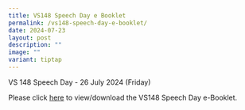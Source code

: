 ```yaml
---
title: VS148 Speech Day e Booklet
permalink: /vs148-speech-day-e-booklet/
date: 2024-07-23
layout: post
description: ""
image: ""
variant: tiptap
---
```

<p>VS 148 Speech Day - 26 July 2024 (Friday)</p>
<p>Please click&nbsp;<a href="/files/VS_148_Speech_Day_Booklet.pdf" rel="noopener noreferrer nofollow" target="_blank">here</a> to view/download the
VS148 Speech Day e-Booklet.</p>